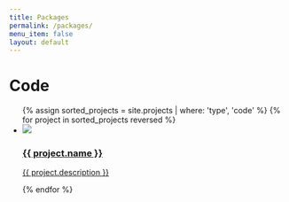```yaml
---
title: Packages
permalink: /packages/
menu_item: false
layout: default
---
```


# Code

<div class="home-series">
    <ul>
        {% assign sorted_projects = site.projects | where: 'type', 'code' %}
        {% for project in sorted_projects reversed %}
        <li>
            <a href="{{ project.link }}">
                <span class="icon"><img src="/assets/img/projects/{{ project.image }}"></span>
                <h3 color="#3070B6">{{ project.name }}</h3>
				<p>{{ project.description }}</p>
            </a>
        </li>
		{% endfor %}
    </ul>
</div>
